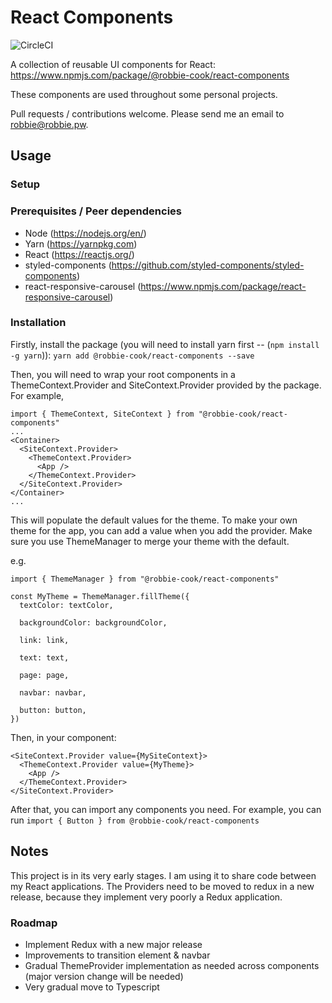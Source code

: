 # React Components

![CircleCI](https://img.shields.io/circleci/build/github/Robbie-Cook/react-components/master)

A collection of reusable UI components for React: https://www.npmjs.com/package/@robbie-cook/react-components

These components are used throughout some personal projects. 

Pull requests / contributions welcome. Please send me an email to robbie@robbie.pw. 

## Usage

### Setup

### Prerequisites / Peer dependencies

* Node (https://nodejs.org/en/)
* Yarn (https://yarnpkg.com)
* React (https://reactjs.org/)
* styled-components (https://github.com/styled-components/styled-components)
* react-responsive-carousel (https://www.npmjs.com/package/react-responsive-carousel)

### Installation

Firstly, install the package (you will need to install yarn first -- (`npm install -g yarn`)): 
`yarn add @robbie-cook/react-components --save`

Then, you will need to wrap your root components in a ThemeContext.Provider and SiteContext.Provider provided by the package. For example,

```
import { ThemeContext, SiteContext } from "@robbie-cook/react-components"
...
<Container>
  <SiteContext.Provider>
    <ThemeContext.Provider>
      <App />
    </ThemeContext.Provider>
  </SiteContext.Provider>
</Container>
...
```

This will populate the default values for the theme.
To make your own theme for the app, you can add a value when you add the provider. Make sure you use ThemeManager to merge your theme with the default.

e.g. 
```
import { ThemeManager } from "@robbie-cook/react-components"

const MyTheme = ThemeManager.fillTheme({
  textColor: textColor,

  backgroundColor: backgroundColor,

  link: link,

  text: text,

  page: page,

  navbar: navbar,

  button: button,
})
```

Then, in your component: 

```
<SiteContext.Provider value={MySiteContext}>
  <ThemeContext.Provider value={MyTheme}>
    <App />
  </ThemeContext.Provider>
</SiteContext.Provider>
```

After that, you can import any components you need. For example, you can run `import { Button } from @robbie-cook/react-components`

## Notes 

This project is in its very early stages. I am using it to share code between my React applications. 
The Providers need to be moved to redux in a new release, because they implement very poorly a Redux application.

### Roadmap

* Implement Redux with a new major release
* Improvements to transition element & navbar 
* Gradual ThemeProvider implementation as needed across components (major version change will be needed)
* Very gradual move to Typescript
